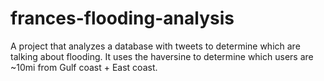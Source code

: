 # frances-flooding-analysis
A project that analyzes a database with tweets to determine which are talking about flooding. It uses the haversine to determine which users are ~10mi from Gulf coast + East coast.
